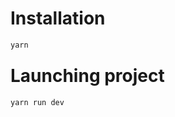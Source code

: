 <h1>Installation</h1>
<code>yarn</code>

<h1 style='margin-top: 25px'>Launching project</h1>
<code>yarn run dev</code>